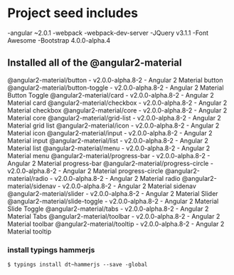 # Project seed includes 
-angular ~2.0.1
-webpack
-webpack-dev-server
-JQuery v3.1.1
-Font Awesome
-Bootstrap 4.0.0-alpha.4

## Installed all of the @angular2-material

@angular2-material/button - v2.0.0-alpha.8-2 - Angular 2 Material button
@angular2-material/button-toggle - v2.0.0-alpha.8-2 - Angular 2 Material Button Toggle
@angular2-material/card - v2.0.0-alpha.8-2 - Angular 2 Material card
@angular2-material/checkbox - v2.0.0-alpha.8-2 - Angular 2 Material checkbox
@angular2-material/core - v2.0.0-alpha.8-2 - Angular 2 Material core
@angular2-material/grid-list - v2.0.0-alpha.8-2 - Angular 2 Material grid list
@angular2-material/icon - v2.0.0-alpha.8-2 - Angular 2 Material icon
@angular2-material/input - v2.0.0-alpha.8-2 - Angular 2 Material input
@angular2-material/list - v2.0.0-alpha.8-2 - Angular 2 Material list
@angular2-material/menu - v2.0.0-alpha.8-2 - Angular 2 Material menu
@angular2-material/progress-bar - v2.0.0-alpha.8-2 - Angular 2 Material progress-bar
@angular2-material/progress-circle - v2.0.0-alpha.8-2 - Angular 2 Material progress-circle
@angular2-material/radio - v2.0.0-alpha.8-2 - Angular 2 Material radio
@angular2-material/sidenav - v2.0.0-alpha.8-2 - Angular 2 Material sidenav
@angular2-material/slider - v2.0.0-alpha.8-2 - Angular 2 Material Slider
@angular2-material/slide-toggle - v2.0.0-alpha.8-2 - Angular 2 Material Slide Toggle
@angular2-material/tabs - v2.0.0-alpha.8-2 - Angular 2 Material Tabs
@angular2-material/toolbar - v2.0.0-alpha.8-2 - Angular 2 Material toolbar
@angular2-material/tooltip - v2.0.0-alpha.8-2 - Angular 2 Material tooltip

### install typings hammerjs
```
$ typings install dt~hammerjs --save -global
```